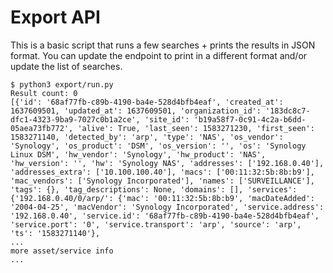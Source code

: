 # Export API

This is a basic script that runs a few searches + prints the results in JSON format. You can update the endpoint to print in a different format and/or update the list of searches.

```
$ python3 export/run.py
Result count: 0
[{'id': '68af77fb-c89b-4190-ba4e-528d4bfb4eaf', 'created_at': 1637609501, 'updated_at': 1637609501, 'organization_id': '183dc8c7-dfc1-4323-9ba9-7027c0b1a2ce', 'site_id': 'b19a58f7-0c91-4c2a-b6dd-05aea73fb772', 'alive': True, 'last_seen': 1583271230, 'first_seen': 1583271140, 'detected_by': 'arp', 'type': 'NAS', 'os_vendor': 'Synology', 'os_product': 'DSM', 'os_version': '', 'os': 'Synology Linux DSM', 'hw_vendor': 'Synology', 'hw_product': 'NAS', 'hw_version': '', 'hw': 'Synology NAS', 'addresses': ['192.168.0.40'], 'addresses_extra': ['10.100.100.40'], 'macs': ['00:11:32:5b:8b:b9'], 'mac_vendors': ['Synology Incorporated'], 'names': ['SURVEILLANCE'], 'tags': {}, 'tag_descriptions': None, 'domains': [], 'services': {'192.168.0.40/0/arp/': {'mac': '00:11:32:5b:8b:b9', 'macDateAdded': '2004-04-25', 'macVendor': 'Synology Incorporated', 'service.address': '192.168.0.40', 'service.id': '68af77fb-c89b-4190-ba4e-528d4bfb4eaf', 'service.port': '0', 'service.transport': 'arp', 'source': 'arp', 'ts': '1583271140'},
...
more asset/service info
...
```
